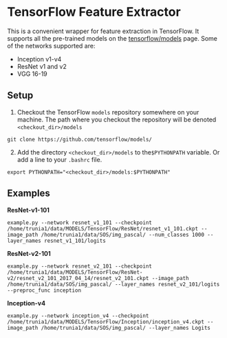 # TensorFlow Feature Extractor

This is a convenient wrapper for feature extraction in TensorFlow. It supports all the pre-trained models on the [tensorflow/models](https://github.com/tensorflow/models/tree/master/slim#pre-trained-models) page. Some of the networks supported are:

* Inception v1-v4
* ResNet v1 and v2
* VGG 16-19


## Setup

1. Checkout the TensorFlow `models` repository somewhere on your machine. The path where you checkout the repository will be denoted `<checkout_dir>/models`

```
git clone https://github.com/tensorflow/models/
```  

2. Add the directory `<checkout_dir>/models` to the`$PYTHONPATH` variable. Or add a line to your `.bashrc` file.

```
export PYTHONPATH="<checkout_dir>/models:$PYTHONPATH"
```

## Examples

**ResNet-v1-101**
```
example.py --network resnet_v1_101 --checkpoint /home/trunia1/data/MODELS/TensorFlow/ResNet/resnet_v1_101.ckpt --image_path /home/trunia1/data/SOS/img_pascal/ --num_classes 1000 --layer_names resnet_v1_101/logits
```

**ResNet-v2-101**
```
example.py --network resnet_v2_101 --checkpoint /home/trunia1/data/MODELS/TensorFlow/ResNet-v2/resnet_v2_101_2017_04_14/resnet_v2_101.ckpt --image_path /home/trunia1/data/SOS/img_pascal/ --layer_names resnet_v2_101/logits --preproc_func inception
```

**Inception-v4**
```
example.py --network inception_v4 --checkpoint /home/trunia1/data/MODELS/TensorFlow/Inception/inception_v4.ckpt --image_path /home/trunia1/data/SOS/img_pascal/ --layer_names Logits
```